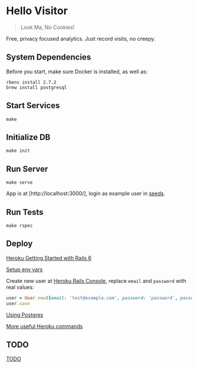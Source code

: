 # Hello Visitor

> Look Ma, No Cookies!

Free, privacy focused analytics. Just record visits, no creepy.
## System Dependencies

Before you start, make sure Docker is installed, as well as:

```
rbenv install 2.7.2
brew install postgresql
```

## Start Services

`make`

## Initialize DB

`make init`

## Run Server

`make serve`

App is at [http://localhost:3000/], login as example user in [seeds](db/seeds.rb).
## Run Tests

`make rspec`

## Deploy

[Heroku Getting Started with Rails 6](https://devcenter.heroku.com/articles/getting-started-with-rails6)

[Setup env vars](https://devcenter.heroku.com/articles/config-vars)

Create new user at [Heroku Rails Console](https://devcenter.heroku.com/articles/getting-started-with-rails6#run-the-rails-console), replace `email` and `password` with real values:

```ruby
user = User.new({email: 'test@example.com', password: 'password', password_confirmation: 'password'})
user.save
```

[Using Postgres](https://devcenter.heroku.com/articles/heroku-postgresql#using-the-cli)

[More useful Heroku commands](doc/heroku.md)
## TODO

[TODO](doc/todo.md)
